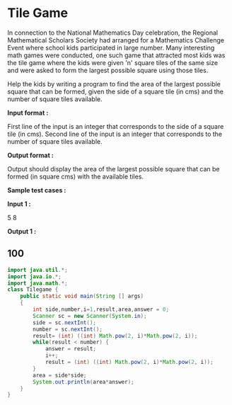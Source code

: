 # Tile Game
 
In connection to the National Mathematics Day celebration, the Regional Mathematical Scholars Society 
had arranged for a Mathematics Challenge Event where school kids participated in large number. 
Many interesting math games were conducted, one such game that attracted most kids was the tile
game where the kids were given 'n' square tiles of the same size and were asked to form the largest possible square using those tiles.
 
Help the kids by writing a program to find the area of the largest possible square that can be formed, given the side of a square tile (in cms) and the number of square tiles available.

**Input format :**

First line of the input is an integer that corresponds to the side of a square tile (in cms).
Second line of the input is an integer that corresponds to the number of square tiles available.

**Output format :**

Output should display the area of the largest possible square that can be formed (in square cms) with the available tiles.

**Sample test cases :**

**Input 1 :**

5
8

**Output 1 :**

100
----------------------------------------------------------------------------------------------------------------------------
```java
import java.util.*;
import java.io.*;
import java.math.*;
class Tilegame {
    public static void main(String [] args)
    {
        int side,number,i=1,result,area,answer = 0;
        Scanner sc = new Scanner(System.in);
        side = sc.nextInt();
        number = sc.nextInt();
        result= (int) ((int) Math.pow(2, i)*Math.pow(2, i));
        while(result < number) {
            answer = result;
            i++;
            result = (int) ((int) Math.pow(2, i)*Math.pow(2, i));
        }
        area = side*side;
        System.out.println(area*answer);
    }
}
```





